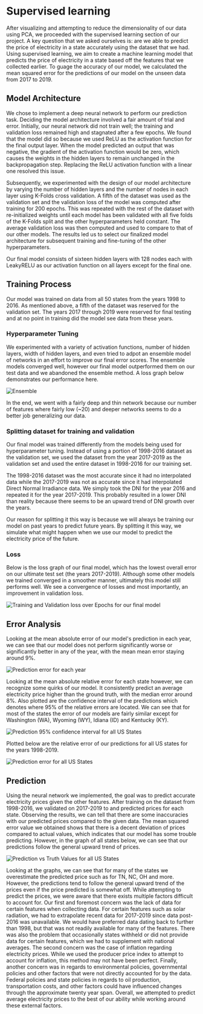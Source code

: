 # Supervised learning
After visualizing and attempting to reduce the dimensionality of our data using PCA, we proceeded with the supervised learning section of our project. A key question that we asked ourselves is: are we able to predict the price of electricity in a state accurately using the dataset that we had. Using supervised learning, we aim to create a machine learning model that predicts the price of electricity in a state based off the features that we collected earlier. To guage the accuracy of our model, we calculated the mean squared error for the predictions of our model on the unseen data from 2017 to 2019. 

## Model Architecture
We chose to implement a deep neural network to perform our prediction task. Deciding the model architecture involved a fair amount of trial and error. Initially, our neural network did not train well; the training and validation loss remained high and stagnated after a few epochs. We found that the model did so because we used ReLU as the activation function for the final output layer. When the model predicted an output that was negative, the gradient of the activation function would be zero, which causes the weights in the hidden layers to remain unchanged in the backpropagation step. Replacing the ReLU activation function with a linear one resolved this issue. 

Subsequently, we experimented with the design of our model architecture by varying the number of hidden layers and the number of nodes in each layer using K-Folds cross validation. A fifth of the dataset was used as the validation set and the validation loss of the model was computed after training for 200 epochs. This was repeated with the rest of the dataset with re-initialized weights until each model has been validated with all five folds of the K-Folds split and the other hyperparameters held constant. The average validation loss was then computed and used to compare to that of our other models. The results led us to select our finalized model architecture for subsequent training and fine-tuning of the other hyperparameters. 

Our final model consists of sixteen hidden layers with 128 nodes each with LeakyRELU as our activation function on all layers except for the final one. 

## Training Process
Our model was trained on data from all 50 states from the years 1998 to 2016. As mentioned above, a fifth of the dataset was reserved for the validation set. The years 2017 through 2019 were reserved for final testing and at no point in training did the model see data from these years.

### Hyperparameter Tuning
We experimented with a variety of activation functions, number of hidden layers, width of hidden layers, and even tried to adpot an ensemble model of networks in an effort to improve our final error scores. The ensemble models converged well, however our final model outperformed them on our test data and we abandoned the ensemble method. A loss graph below demonstrates our performance here.

![Ensemble](./images/model2_h.png)

In the end, we went with a fairly deep and thin network because our number of features where fairly low (~20) and deeper networks seems to do a better job generalizing our data.

### Splitting dataset for training and validation
Our final model was trained differently from the models being used for hyperparameter tuning. Instead of using a portion of 1998-2016 dataset as the validation set, we used the dataset from the year 2017-2019 as the validation set and used the entire dataset in 1998-2016 for our training set.

The 1998-2016 dataset was the most accurate since it had no interpolated data while the 2017-2019 was not as accurate since it had interpolated Direct Normal Irradiance data. We simply took the DNI for the year 2016 and repeated it for the year 2017-2019. This probably resulted in a lower DNI than reality because there seems to be an upward trend of DNI growth over the years.

Our reason for splitting it this way is because we will always be training our model on past years to predict future years. By splitting it this way, we simulate what might happen when we use our model to predict the electricity price of the future.

### Loss
Below is the loss graph of our final model, which has the lowest overall error on our ultimate test set (the years 2017-2019). Although some other models we trained converged in a smoother manner, ultimately this model still performs well. We see a convergence of losses and most importantly, an improvement in validation loss.

![Training and Validation loss over Epochs for our final model](./images/model_3.98.svg)

## Error Analysis
Looking at the mean absolute error of our model's prediction in each year, we can see that our model does not perform significantly worse or significantly better in any of the year, with the mean mean error staying around 9%.

![Prediction error for each year](./images/supervised/year_error_visualization.svg)

Looking at the mean absolute relative error for each state however, we can recognize some quirks of our model. It consistently predict an average electricity price higher than the ground truth, with the median error around 8%. Also plotted are the confidence interval of the predictions which denotes where 95% of the relative errors are located. We can see that for most of the states the error of our models are fairly similar except for Washington (WA), Wyoming (WY), Idiana (ID) and Kentucky (KY).

![Prediction 95% confidence interval for all US States](./images/supervised/state_confidence_error_visualization.svg)

Plotted below are the relative error of our predictions for all US states for the years 1998-2019.

![Prediction error for all US States](./images/supervised/state_error_visualization.svg)

## Prediction
Using the neural network we implemented, the goal was to predict accurate electricity prices given the other features. After training on the dataset from 1998-2016, we validated on 2017-2019 to and predicted prices for each state. Observing the results, we can tell that there are some inaccuracies with our predicted prices compared to the given data. The mean squared error value we obtained shows that there is a decent deviation of prices compared to actual values, which indicates that our model has some trouble predicting. However, in the graph of all states below, we can see that our predictions follow the general upward trend of prices. 

![Prediction vs Truth Values for all US States](./images/supervised/state_prediction_visualization.svg)

Looking at the graphs, we can see that for many of the states we overestimate the predicted price such as for TN, NC, OH and more. However, the predictions tend to follow the general upward trend of the prices even if the price predicted is somewhat off. While attempting to predict the prices, we were aware that there exists multiple factors difficult to account for. Our first and foremost concern was the lack of data for certain features when collecting data. For certain features such as solar radiation, we had to extrapolate recent data for 2017-2019 since data post-2016 was unavailable. We would have preferred data dating back to further than 1998, but that was not readily available for many of the features. There was also the problem that occasionally states withheld or did not provide data for certain features, which we had to supplement with national averages. The second concern was the case of inflation regarding electricity prices. While we used the producer price index to attempt to account for inflation, this method may not have been perfect. Finally, another concern was in regards to environmental policies, governmental policies and other factors that were not directly accounted for by the data. Federal policies and state policies in regards to oil production, transportation costs, and other factors could have influenced changes through the approximate twenty year span. Overall, we attempted to predict average electricity prices to the best of our ability while working around these external factors. 
